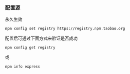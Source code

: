 ### 配置源

永久生效
    
    npm config set registry https://registry.npm.taobao.org
 
配置后可通过下面方式来验证是否成功

    npm config get registry

或

    npm info express
